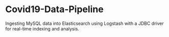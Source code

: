 # Covid19-Data-Pipeline
 Ingesting MySQL data into Elasticsearch using Logstash with a JDBC driver for real-time indexing and analysis.

